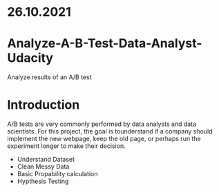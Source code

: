 # 26.10.2021

# Analyze-A-B-Test-Data-Analyst-Udacity
Analyze results of an A/B test

# Introduction

A/B tests are very commonly performed by data analysts and data scientists.
For this project, the goal is tounderstand if a company should implement the new  webpage, keep the old page, or perhaps run the experiment longer to make their decision.

- Understand Dataset
- Clean Messy Data
- Basic Propability calculation
- Hypthesis Testing
